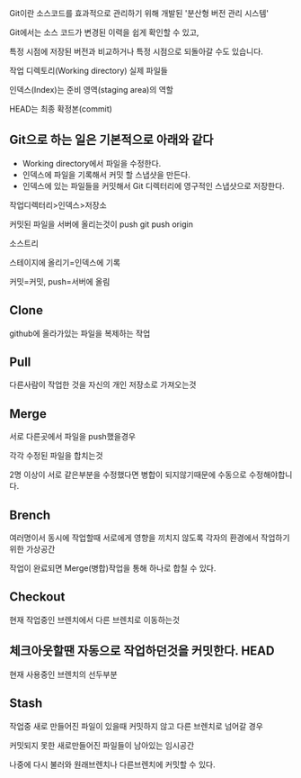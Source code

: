 Git이란 소스코드를 효과적으로 관리하기 위해 개발된 '분산형 버전 관리 시스템'

Git에서는 소스 코드가 변경된 이력을 쉽게 확인할 수 있고, 

특정 시점에 저장된 버전과 비교하거나 특정 시점으로 되돌아갈 수도 있습니다.

작업 디렉토리(Working directory) 실제 파일들

인덱스(Index)는 준비 영역(staging area)의 역할

HEAD는 최종 확정본(commit)

Git으로 하는 일은 기본적으로 아래와 같다
--------------------
- Working directory에서 파일을 수정한다.
- 인덱스에 파일을 기록해서 커밋 할 스냅샷을 만든다.
- 인덱스에 있는 파일들을 커밋해서 Git 디렉터리에 영구적인 스냅샷으로 저장한다.

작업디렉터리>인덱스>저장소

커밋된 파일을 서버에 올리는것이 push
git push origin <master>

소스트리

스테이지에 올리기=인덱스에 기록

커밋=커밋, push=서버에 올림

Clone
------------
github에 올라가있는 파일을 복제하는 작업

Pull
------
다른사람이 작업한 것을 자신의 개인 저장소로 가져오는것

Merge
-------
서로 다른곳에서 파일을 push했을경우

각각 수정된 파일을 합치는것

2명 이상이 서로 같은부분을 수정했다면 병합이 되지않기때문에 수동으로 수정해야합니다.


Brench
--------
여러명이서 동시에 작업할때 서로에게 영향을 끼치지 않도록 각자의 환경에서 작업하기위한 가상공간

작업이 완료되면 Merge(병합)작업을 통해 하나로 합칠 수 있다.

Checkout
--------

현재 작업중인 브렌치에서 다른 브렌치로 이동하는것

체크아웃할땐 자동으로 작업하던것을 커밋한다.
HEAD
--------------
현재 사용중인 브렌치의 선두부분

Stash
-------
작업중 새로 만들어진 파일이 있을때 커밋하지 않고 다른 브렌치로 넘어갈 경우

커밋되지 못한 새로만들어진 파일들이 남아있는 임시공간

나중에 다시 불러와 원래브렌치나 다른브렌치에 커밋할 수 있다.
